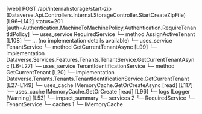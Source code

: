[web] POST /api/internal/storage/start-zip  (Dataverse.Api.Controllers.Internal.StorageController.StartCreateZipFile)  [L96–L142] status=201 [auth=Authentication.MachineToMachinePolicy,Authentication.RequireTenantIdPolicy]
  └─ uses_service RequiredService
    └─ method AssignActiveTenant [L108]
      └─ ... (no implementation details available)
  └─ uses_service TenantService
    └─ method GetCurrentTenantAsync [L99]
      └─ implementation Dataverse.Services.Features.Tenants.TenantService.GetCurrentTenantAsync [L6-L27]
        └─ uses_service TenantIdentificationService
          └─ method GetCurrentTenant [L20]
            └─ implementation Dataverse.Tenants.Tenants.TenantIdentificationService.GetCurrentTenant [L27-L149]
              └─ uses_cache IMemoryCache.GetOrCreateAsync [read] [L117]
              └─ uses_cache IMemoryCache.GetOrCreate [read] [L96]
              └─ logs ILogger<ITenantIdentificationService> [Warning] [L53]
  └─ impact_summary
    └─ services 2
      └─ RequiredService
      └─ TenantService
    └─ caches 1
      └─ IMemoryCache

